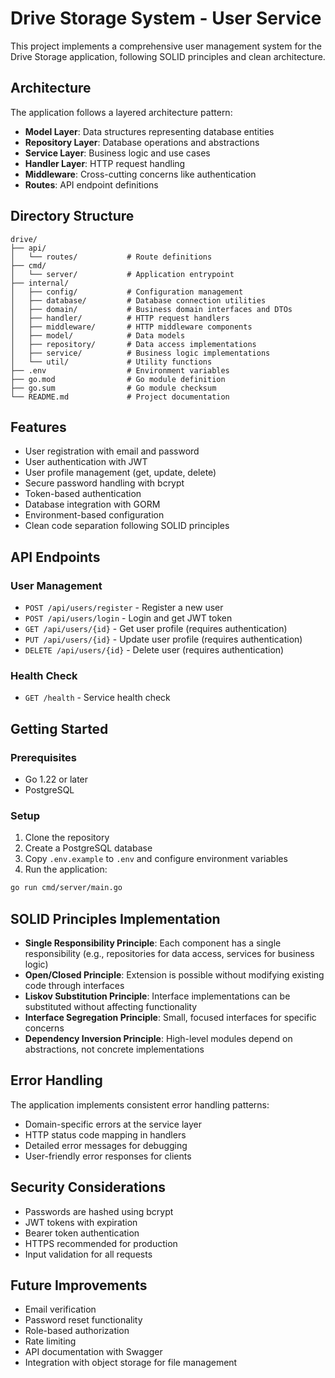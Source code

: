 # Drive Storage System - User Service

This project implements a comprehensive user management system for the Drive Storage application, following SOLID principles and clean architecture.

## Architecture

The application follows a layered architecture pattern:

- **Model Layer**: Data structures representing database entities
- **Repository Layer**: Database operations and abstractions
- **Service Layer**: Business logic and use cases
- **Handler Layer**: HTTP request handling
- **Middleware**: Cross-cutting concerns like authentication
- **Routes**: API endpoint definitions

## Directory Structure

```
drive/
├── api/
│   └── routes/           # Route definitions
├── cmd/
│   └── server/           # Application entrypoint
├── internal/
│   ├── config/           # Configuration management
│   ├── database/         # Database connection utilities
│   ├── domain/           # Business domain interfaces and DTOs
│   ├── handler/          # HTTP request handlers
│   ├── middleware/       # HTTP middleware components
│   ├── model/            # Data models
│   ├── repository/       # Data access implementations
│   ├── service/          # Business logic implementations
│   └── util/             # Utility functions
├── .env                  # Environment variables
├── go.mod                # Go module definition
├── go.sum                # Go module checksum
└── README.md             # Project documentation
```

## Features

- User registration with email and password
- User authentication with JWT
- User profile management (get, update, delete)
- Secure password handling with bcrypt
- Token-based authentication
- Database integration with GORM
- Environment-based configuration
- Clean code separation following SOLID principles

## API Endpoints

### User Management

- `POST /api/users/register` - Register a new user
- `POST /api/users/login` - Login and get JWT token
- `GET /api/users/{id}` - Get user profile (requires authentication)
- `PUT /api/users/{id}` - Update user profile (requires authentication)
- `DELETE /api/users/{id}` - Delete user (requires authentication)

### Health Check

- `GET /health` - Service health check

## Getting Started

### Prerequisites

- Go 1.22 or later
- PostgreSQL

### Setup

1. Clone the repository
2. Create a PostgreSQL database
3. Copy `.env.example` to `.env` and configure environment variables
4. Run the application:

```bash
go run cmd/server/main.go
```

## SOLID Principles Implementation

- **Single Responsibility Principle**: Each component has a single responsibility (e.g., repositories for data access, services for business logic)
- **Open/Closed Principle**: Extension is possible without modifying existing code through interfaces
- **Liskov Substitution Principle**: Interface implementations can be substituted without affecting functionality
- **Interface Segregation Principle**: Small, focused interfaces for specific concerns
- **Dependency Inversion Principle**: High-level modules depend on abstractions, not concrete implementations

## Error Handling

The application implements consistent error handling patterns:

- Domain-specific errors at the service layer
- HTTP status code mapping in handlers
- Detailed error messages for debugging
- User-friendly error responses for clients

## Security Considerations

- Passwords are hashed using bcrypt
- JWT tokens with expiration
- Bearer token authentication
- HTTPS recommended for production
- Input validation for all requests

## Future Improvements

- Email verification
- Password reset functionality
- Role-based authorization
- Rate limiting
- API documentation with Swagger
- Integration with object storage for file management 